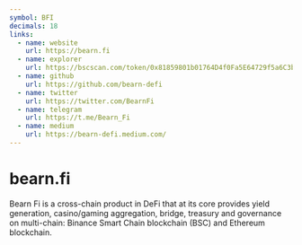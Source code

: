 ```yaml
---
symbol: BFI
decimals: 18
links:
  - name: website
    url: https://bearn.fi
  - name: explorer
    url: https://bscscan.com/token/0x81859801b01764D4f0Fa5E64729f5a6C3b91435b
  - name: github
    url: https://github.com/bearn-defi
  - name: twitter
    url: https://twitter.com/BearnFi
  - name: telegram
    url: https://t.me/Bearn_Fi
  - name: medium
    url: https://bearn-defi.medium.com/
---
```


# bearn.fi

Bearn Fi is a cross-chain product in DeFi that at its core provides yield generation, casino/gaming aggregation, bridge, treasury and governance on multi-chain: Binance Smart Chain blockchain (BSC) and Ethereum blockchain.
